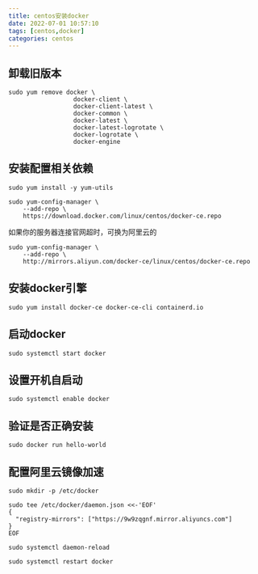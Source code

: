 ```yaml
---
title: centos安装docker
date: 2022-07-01 10:57:10
tags: [centos,docker]
categories: centos
---
```

## 卸载旧版本
```shell
sudo yum remove docker \
                  docker-client \
                  docker-client-latest \
                  docker-common \
                  docker-latest \
                  docker-latest-logrotate \
                  docker-logrotate \
                  docker-engine
```
## 安装配置相关依赖
```shell
sudo yum install -y yum-utils
```
```shell
sudo yum-config-manager \
    --add-repo \
    https://download.docker.com/linux/centos/docker-ce.repo
```
如果你的服务器连接官网超时，可换为阿里云的
```shell
sudo yum-config-manager \
    --add-repo \
	http://mirrors.aliyun.com/docker-ce/linux/centos/docker-ce.repo
```
## 安装docker引擎
```shell
sudo yum install docker-ce docker-ce-cli containerd.io
```
## 启动docker
```shell
sudo systemctl start docker
```
## 设置开机自启动
```shell
sudo systemctl enable docker
```
## 验证是否正确安装
```shell
sudo docker run hello-world
```
## 配置阿里云镜像加速
```shell
sudo mkdir -p /etc/docker
```
```shell
sudo tee /etc/docker/daemon.json <<-'EOF'
{
  "registry-mirrors": ["https://9w9zqgnf.mirror.aliyuncs.com"]
}
EOF
```
```shell
sudo systemctl daemon-reload
```
```shell
sudo systemctl restart docker
```
